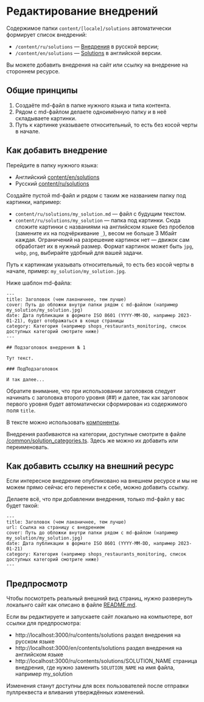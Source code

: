 # Редактирование внедрений 

Содержимое папки `content/[locale]/solutions` автоматически формирует список внедрений:
* `/content/ru/solutions` — [Внедрения](https://wirenboard.com/ru/contents/solutions/) в русской версии;
* `/content/en/solutions` — [Solutions](https://wirenboard.com/en/contents/solutions/) в английской версии.

Вы можете добавить внедрения на сайт или ссылку на внедрение на стороннем ресурсе.

## Общие принципы

1. Создаёте md-файл в папке нужного языка и типа контента.
2. Рядом с md-файлом делаете одноимённую папку и в неё складываете картинки.
3. Путь к картинке указываете относительный, то есть без косой черты в начале.

## Как добавить внедрение

Перейдите в папку нужного языка:
* Английский [content/en/solutions](/content/en/solutions)
* Русский [content/ru/solutions](/content/ru/solutions)

Создайте пустой md-файл и рядом с таким же названием папку под картинки, например:
* `content/ru/solutions/my_solution.md` — файл с будущим текстом.
* `content/ru/solutions/my_solution` — папка под картинки. Сюда сложите картинки с названиями на английском языке без пробелов (замените их на подчёркивание `_`), весом не больше 3 Мбайт каждая. Ограничений на разрешение картинок нет — движок сам обработает их в нужный размер. Формат картинок может быть `jpg`, `webp`, `png`, выбирайте удобный для вашей задачи.

Путь к картинкам указывать относительный, то есть без косой черты в начале, пример: `my_solution/my_solution.jpg`.

Ниже шаблон md-файла:
```
---
title: Заголовок (чем лаконичнее, тем лучше)
cover: Путь до обложки внутри папки рядом с md-файлом (например my_solution/my_solution.jpg)
date: Дата публикации в формате ISO 8601 (YYYY-MM-DD, например 2023-01-21), будет отображаться в конце страницы
category: Категория (например shops_restaurants_monitoring, список доступных категорий смотрите ниже)
---

## Подзаголовок внедрения № 1

Тут текст.

### ПодПодзаголовок

И так далее...
```

Обратите внимание, что при использовании заголовков следует начинать с заголовка второго уровня (##) и далее,
так как заголовок первого уровня будет автоматически сформирован из содержимого поля `title`.

В тексте можно использовать [компоненты](./components.md).


Внедрения разбиваются на категории, доступные смотрите в файле [/common/solution_categories.ts](/common/solution_categories.ts).
Здесь же можно их добавить или переименовать.


## Как добавить ссылку на внешний ресурс

Если интересное внедрение опубликовано на внешнем ресурсе и мы не можем прямо сейчас его перенести к себе, можно добавить ссылку.

Делаете всё, что при добавлении внедрения, только md-файл у вас будет такой:

```
---
title: Заголовок (чем лаконичнее, тем лучше)
url: Ссылка на страницу с внедрением
cover: Путь до обложки внутри папки рядом с md-файлом (например my_solution/my_solution.jpg)
date: Дата публикации в формате ISO 8601 (YYYY-MM-DD, например 2023-01-21)
category: Категория (например shops_restaurants_monitoring, список доступных категорий смотрите ниже)
---
```

## Предпросмотр 

Чтобы посмотреть реальный внешний вид страниц, нужно развернуть локальнго сайт как описано в файле [README.md](/README.md).

Если вы редактируете и запускаете сайт локально на компьютере, вот ссылки для предпросмотра:
* http://localhost:3000/ru/contents/solutions раздел внедрения на русском языке
* http://localhost:3000/en/contents/solutions раздел внедрения на английском языке
* http://localhost:3000/ru/contents/solutions/SOLUTION_NAME страница внедрения, где нужно заменить `SOLUTION_NAME` на имя файла, например my_solution

Изменения станут доступны для всех пользователей после отправки пуллреквеста и вливания утверждённых изменений.
